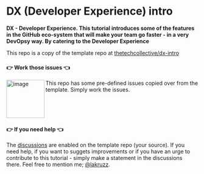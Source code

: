 # DX (Developer Experience) intro
**DX - Developer Experience. This tutorial introduces some of the features in the GitHub eco-system that will make your team go faster - in a very DevOpsy way. By catering to the Developer Experience**

This repo is a copy of the template repo at [thetechcollective/dx-intro](https://github.com/thetechcollective/dx-intro/)

#### 👉 Work those issues 👈

<img width="100" align="left" alt="image" src="https://user-images.githubusercontent.com/155492/219313640-1328aefb-7695-41d2-bbef-5c5ffe6ab079.png"> This repo has some pre-defined issues copied over from the template. Simply work the issues.<br clear="both">

#### 👉 If you need help 👈
The [discussions](https://github.com/thetechcollective/dx-intro/discussions "Note that all links in GitHub issues, discussions and .md files opens default in the same tab as your current - so make it a habit to hold down CTRL (Windows & Linux) or ⌘ (Mac) when you click a link") are enabled on the template repo (your source). If you need help, if you want to suggets improvements or if you have an urge to contribute to this tutorial - simply make a statement in the discussions there. Feel free to mention me; [@lakruzz](https://github.com/lakruzz).
